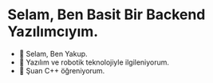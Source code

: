 # Selam, Ben Basit Bir Backend Yazılımcıyım.

- 👋 Selam, Ben Yakup.
- 👀 Yazılım ve robotik teknolojiyle ilgileniyorum.
- 🌱 Şuan C++ öğreniyorum.
